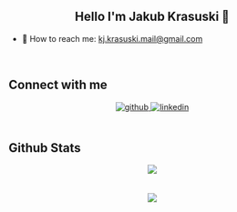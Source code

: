 ## <div align="center">Hello I'm Jakub Krasuski 👋</div>  
  

- 📧 How to reach me: kj.krasuski.mail@gmail.com
  

<br/>  

## Connect with me  
<div align="center">
<a href="https://github.com/Blizzeq" target="_blank">
<img src=https://img.shields.io/badge/github-%2324292e.svg?&style=for-the-badge&logo=github&logoColor=white alt=github style="margin-bottom: 5px;" />
</a>
<a href="[https://linkedin.com/in/jakub-krasuski-6aa818211](https://www.linkedin.com/in/krasuski-jakub99/)" target="_blank">
<img src=https://img.shields.io/badge/linkedin-%231E77B5.svg?&style=for-the-badge&logo=linkedin&logoColor=white alt=linkedin style="margin-bottom: 5px;" />
</a>  
</div>  
  

<br/>  


## Github Stats  
<div align="center"><img src="https://github-readme-stats.vercel.app/api?username=Blizzeq&theme=dark&show_icons=true" align="center" /></div>  

<br/>  


  

<br/>  

<div align="center">
<img src="https://komarev.com/ghpvc/?username=Blizzeq&&style=flat-square" align="center" />
</div>  
  
<br/>  


<br />
